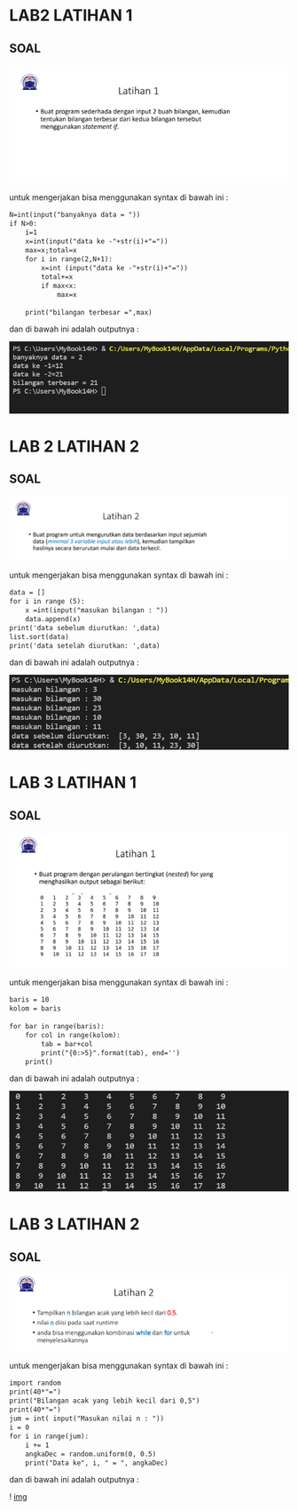 # LAB2 LATIHAN 1

## SOAL

![img](gambar/tugas1.png)

untuk mengerjakan bisa menggunakan syntax di bawah ini :

    N=int(input("banyaknya data = "))
    if N>0:
        i=1
        x=int(input("data ke -"+str(i)+"="))
        max=x;total=x
        for i in range(2,N+1):
            x=int (input("data ke -"+str(i)+"="))
            total+=x
            if max<x:
                max=x

        print("bilangan terbesar =",max)

dan di bawah ini adalah outputnya :

![img](gambar/outputl2l1.png)

# LAB 2 LATIHAN 2

## SOAL

![img](gambar/tugas2.png)

untuk mengerjakan bisa menggunakan syntax di bawah ini :

    data = []
    for i in range (5):
        x =int(input("masukan bilangan : "))
        data.append(x)
    print('data sebelum diurutkan: ',data)
    list.sort(data)
    print('data setelah diurutkan: ',data)

dan di bawah ini adalah outputnya :

![img](gambar/outputl2l2.png)

# LAB 3 LATIHAN 1

## SOAL

![img](gambar/tugas3.png)

untuk mengerjakan bisa menggunakan syntax di bawah ini :

    baris = 10
    kolom = baris

    for bar in range(baris):
        for col in range(kolom):
            tab = bar+col
            print("{0:>5}".format(tab), end='')
        print()

dan di bawah ini adalah outputnya :

![img](gambar/outputl3l1.png)

# LAB 3 LATIHAN 2

## SOAL

![img](gambar/tugas4.png)

untuk mengerjakan bisa menggunakan syntax di bawah ini :

    import random
    print(40*"=")
    print("Bilangan acak yang lebih kecil dari 0,5")
    print(40*"=")
    jum = int( input("Masukan nilai n : "))
    i = 0
    for i in range(jum):
        i += 1
        angkaDec = random.uniform(0, 0.5)
        print("Data ke", i, " = ", angkaDec)

dan di bawah ini adalah outputnya :

! [img](gambar/outputl3l2)

